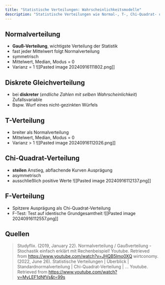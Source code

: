 ```yaml
---
title: "Statistische Verteilungen: Wahrscheinlichkeitsmodelle"
description: "Statistische Verteilungen wie Normal-, T-, Chi-Quadrat- und F-Verteilung modellieren Zufallsvariablen. Normalverteilung ist symmetrisch und zentral, während Chi-Quadrat asymmetrisch ist. Sie werden in Tests und Analysen verwendet."
---
```


## Normalverteilung
- **Gauß-Verteilung**, wichtigste Verteilung der Statistik
- fast jeder Mittelwert folgt Normalverteilung
- symmetrisch
- Mittelwert, Median, Modus = 0
- Varianz = 1
![[Pasted image 20240916111802.png]]

## Diskrete Gleichverteilung
- bei **diskreter** (*endliche Zahlen mit selben Wahrscheinlichkeit*) Zufallsvariable
- Bspw. Wurf eines nicht-gezinkten Würfels

## T-Verteilung
- breiter als Normalverteilung
- Mittelwert, Median, Modus = 0
- Varianz > 1
![[Pasted image 20240916112026.png]]

## Chi-Quadrat-Verteilung
- **steilen** Anstieg, abflachende Kurven Ausprägung
- asymmetrisch
- ausschließlich positive Werte
![[Pasted image 20240916112137.png]]

## F-Verteilung
- Spitzere Ausprägung als Chi-Quadrat-Verteilung
- F-Test: Test auf identische Grundgesamtheit
![[Pasted image 20240916112557.png]]

## Quellen

> Studyflix. (2019, January 22). Normalverteilung / Gaußverteilung - Stochastik einfach erklärt mit Rechenbeispiel! Youtube. Retrieved from https://www.youtube.com/watch?v=JHQB5lmo0XQ
> wirtconomy. (2022, June 26). Statistische Verteilungen | Überblick | Standardnormalverteilung | Chi-Quadrat-Verteilung | ... Youtube. Retrieved from https://www.youtube.com/watch?v=MyLEF1dNfVs&t=99s